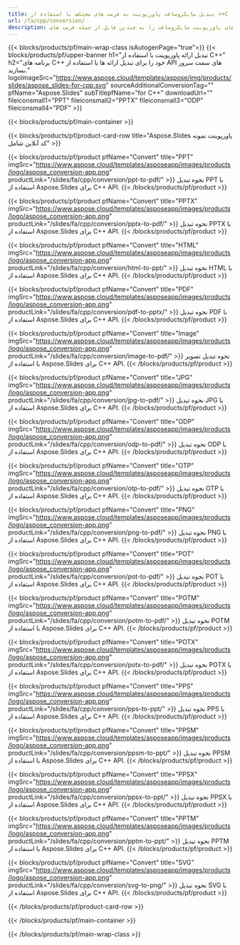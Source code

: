 ```yaml
---
title: تبدیل مایکروسافت پاورپوینت به فرمت های مختلف با استفاده از ++C
url: /fa/cpp/conversion/
description: اسلایدهای پاورپوینت مایکروسافت را به چندین فایل از جمله فرمت های HTML، PDF و تصویر در برنامه های کاربردی مبتنی بر C++ تبدیل کنید.
---
```


{{< blocks/products/pf/main-wrap-class isAutogenPage="true">}}
{{< blocks/products/pf/upper-banner h1="تبدیل ارائه پاورپوینت با استفاده از C++" h2="برنامه های C++ خود را برای تبدیل ارائه ها با استفاده از API های سمت سرور بسازید." logoImageSrc="https://www.aspose.cloud/templates/aspose/img/products/slides/aspose_slides-for-cpp.svg" sourceAdditionalConversionTag="" pfName="Aspose.Slides" subTitlepfName="for C++" downloadUrl="" fileiconsmall1="PPT" fileiconsmall2="PPTX" fileiconsmall3="ODP" fileiconsmall4="PDF" >}}

{{< blocks/products/pf/main-container >}}

{{< blocks/products/pf/product-card-row title="Aspose.Slides پاورپوینت نمونه کد آنلاین شامل" >}}

{{< blocks/products/pf/product pfName="Convert" title="PPT" imgSrc="https://www.aspose.cloud/templates/asposeapp/images/products/logo/aspose_conversion-app.png" productLink="/slides/fa/cpp/conversion/ppt-to-pdf/" >}}
نحوه تبدیل PPT با استفاده از Aspose.Slides برای C++ API.
{{< /blocks/products/pf/product >}}

{{< blocks/products/pf/product pfName="Convert" title="PPTX" imgSrc="https://www.aspose.cloud/templates/asposeapp/images/products/logo/aspose_conversion-app.png" productLink="/slides/fa/cpp/conversion/pptx-to-pdf/" >}}
نحوه تبدیل PPTX با استفاده از Aspose.Slides برای C++ API.
{{< /blocks/products/pf/product >}}

{{< blocks/products/pf/product pfName="Convert" title="HTML" imgSrc="https://www.aspose.cloud/templates/asposeapp/images/products/logo/aspose_conversion-app.png" productLink="/slides/fa/cpp/conversion/html-to-ppt/" >}}
نحوه تبدیل HTML با استفاده از Aspose.Slides برای C++ API.
{{< /blocks/products/pf/product >}}

{{< blocks/products/pf/product pfName="Convert" title="PDF" imgSrc="https://www.aspose.cloud/templates/asposeapp/images/products/logo/aspose_conversion-app.png" productLink="/slides/fa/cpp/conversion/pdf-to-pptx/" >}}
نحوه تبدیل PDF با استفاده از Aspose.Slides برای C++ API.
{{< /blocks/products/pf/product >}}

{{< blocks/products/pf/product pfName="Convert" title="Image" imgSrc="https://www.aspose.cloud/templates/asposeapp/images/products/logo/aspose_conversion-app.png" productLink="/slides/fa/cpp/conversion/image-to-pdf/" >}}
نحوه تبدیل تصویر با استفاده از Aspose.Slides برای C++ API.
{{< /blocks/products/pf/product >}}

{{< blocks/products/pf/product pfName="Convert" title="JPG" imgSrc="https://www.aspose.cloud/templates/asposeapp/images/products/logo/aspose_conversion-app.png" productLink="/slides/fa/cpp/conversion/jpg-to-pdf/" >}}
نحوه تبدیل JPG با استفاده از Aspose.Slides برای C++ API.
{{< /blocks/products/pf/product >}}

{{< blocks/products/pf/product pfName="Convert" title="ODP" imgSrc="https://www.aspose.cloud/templates/asposeapp/images/products/logo/aspose_conversion-app.png" productLink="/slides/fa/cpp/conversion/odp-to-pdf/" >}}
نحوه تبدیل ODP با استفاده از Aspose.Slides برای C++ API.
{{< /blocks/products/pf/product >}}

{{< blocks/products/pf/product pfName="Convert" title="OTP" imgSrc="https://www.aspose.cloud/templates/asposeapp/images/products/logo/aspose_conversion-app.png" productLink="/slides/fa/cpp/conversion/otp-to-pdf/" >}}
نحوه تبدیل OTP با استفاده از Aspose.Slides برای C++ API.
{{< /blocks/products/pf/product >}}

{{< blocks/products/pf/product pfName="Convert" title="PNG" imgSrc="https://www.aspose.cloud/templates/asposeapp/images/products/logo/aspose_conversion-app.png" productLink="/slides/fa/cpp/conversion/png-to-pdf/" >}}
نحوه تبدیل PNG با استفاده از Aspose.Slides برای C++ API.
{{< /blocks/products/pf/product >}}

{{< blocks/products/pf/product pfName="Convert" title="POT" imgSrc="https://www.aspose.cloud/templates/asposeapp/images/products/logo/aspose_conversion-app.png" productLink="/slides/fa/cpp/conversion/pot-to-pdf/" >}}
نحوه تبدیل POT با استفاده از Aspose.Slides برای C++ API.
{{< /blocks/products/pf/product >}}

{{< blocks/products/pf/product pfName="Convert" title="POTM" imgSrc="https://www.aspose.cloud/templates/asposeapp/images/products/logo/aspose_conversion-app.png" productLink="/slides/fa/cpp/conversion/potm-to-pdf/" >}}
نحوه تبدیل POTM با استفاده از Aspose.Slides برای C++ API.
{{< /blocks/products/pf/product >}}

{{< blocks/products/pf/product pfName="Convert" title="POTX" imgSrc="https://www.aspose.cloud/templates/asposeapp/images/products/logo/aspose_conversion-app.png" productLink="/slides/fa/cpp/conversion/potx-to-pdf/" >}}
نحوه تبدیل POTX با استفاده از Aspose.Slides برای C++ API.
{{< /blocks/products/pf/product >}}

{{< blocks/products/pf/product pfName="Convert" title="PPS" imgSrc="https://www.aspose.cloud/templates/asposeapp/images/products/logo/aspose_conversion-app.png" productLink="/slides/fa/cpp/conversion/pps-to-ppt/" >}}
نحوه تبدیل PPS با استفاده از Aspose.Slides برای C++ API.
{{< /blocks/products/pf/product >}}

{{< blocks/products/pf/product pfName="Convert" title="PPSM" imgSrc="https://www.aspose.cloud/templates/asposeapp/images/products/logo/aspose_conversion-app.png" productLink="/slides/fa/cpp/conversion/ppsm-to-ppt/" >}}
نحوه تبدیل PPSM با استفاده از Aspose.Slides برای C++ API.
{{< /blocks/products/pf/product >}}

{{< blocks/products/pf/product pfName="Convert" title="PPSX" imgSrc="https://www.aspose.cloud/templates/asposeapp/images/products/logo/aspose_conversion-app.png" productLink="/slides/fa/cpp/conversion/ppsx-to-ppt/" >}}
نحوه تبدیل PPSX با استفاده از Aspose.Slides برای C++ API.
{{< /blocks/products/pf/product >}}

{{< blocks/products/pf/product pfName="Convert" title="PPTM" imgSrc="https://www.aspose.cloud/templates/asposeapp/images/products/logo/aspose_conversion-app.png" productLink="/slides/fa/cpp/conversion/pptm-to-ppt/" >}}
نحوه تبدیل PPTM با استفاده از Aspose.Slides برای C++ API.
{{< /blocks/products/pf/product >}}

{{< blocks/products/pf/product pfName="Convert" title="SVG" imgSrc="https://www.aspose.cloud/templates/asposeapp/images/products/logo/aspose_conversion-app.png" productLink="/slides/fa/cpp/conversion/svg-to-png/" >}}
نحوه تبدیل SVG با استفاده از Aspose.Slides برای C++ API.
{{< /blocks/products/pf/product >}}

{{< /blocks/products/pf/product-card-row >}}

{{< /blocks/products/pf/main-container >}}
    
{{< /blocks/products/pf/main-wrap-class >}}
